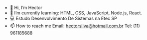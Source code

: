 - 👋 Hi, I’m Hector
- 🌱 I’m currently learning: HTML, CSS, JavaScript, Node.js, React.
- 💻 Estudo Desenvolvimento De Sistemas na Etec SP
- 📫 How to reach me Email: hectorsilva@hotmail.com.br   Tel: (11) 961185688

<!---
HectorBenevides/HectorBenevides is a ✨ special ✨ repository because its `README.md` (this file) appears on your GitHub profile.
You can click the Preview link to take a look at your changes.
--->
